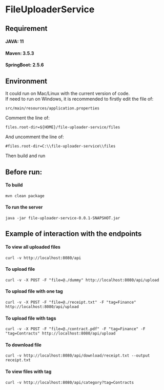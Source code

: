 # FileUploaderService
## Requirement
#### JAVA: 11
#### Maven: 3.5.3
#### SpringBoot: 2.5.6
## Environment
It could run on Mac/Linux with the current version of code.  
If need to run on Windows, it is recommended to firstly  edit the file of:
```
src/main/resources/application.properties
```
Comment the line of:
```
files.root-dir=${HOME}/file-uploader-service/files
```
And uncomment the line of: 
```
#files.root-dir=C:\\file-uploader-service\\files
```
Then build and run

## Before run:
#### To build 
```
mvn clean package
```
#### To run the server
```
java -jar file-uploader-service-0.0.1-SNAPSHOT.jar
```
## Example of interaction with the endpoints
#### To view all uploaded files
```
curl -v http://localhost:8080/api
```
#### To upload file
```
curl -v -X POST -F "file=@./dummy" http://localhost:8080/api/upload
```
#### To upload file with one tag
```
curl -v -X POST -F "file=@./receipt.txt" -F "tag=Finance" http://localhost:8080/api/upload
```
#### To upload file with tags
```
curl -v -X POST -F "file=@./contract.pdf" -F "tag=Finance" -F "tag=Contracts" http://localhost:8080/api/upload
```
#### To download file
```
curl -v http://localhost:8080/api/download/receipt.txt --output receipt.txt
```
#### To view files with tag
```
curl -v http://localhost:8080/api/category?tag=Contracts
```



